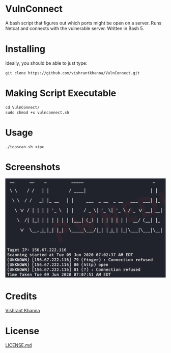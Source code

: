 # VulnConnect
A bash script that figures out which ports might be open on a server. Runs Netcat and connects with the vulnerable server. Written in Bash 5.

# Installing
Ideally, you should be able to just type:

```
git clone https://github.com/vishrantkhanna/VulnConnect.git
```

# Making Script Executable 
```
cd VulnConnect/
sudo chmod +x vulnconnect.sh
```

# Usage
```
./topscan.sh <ip>
```


# Screenshots
![Screenshot of VulnConnect Tool](https://github.com/vishrantkhanna/VulnConnect/blob/master/resources/vulnconnect.png)

# Credits
[Vishrant Khanna](https://github.com/vishrantkhanna) <br>

# License
[LICENSE.md](https://github.com/vishrantkhanna/VulnConnect/blob/master/LICENSE)
